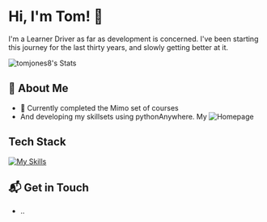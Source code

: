 # Hi, I'm Tom! 👋

I'm a Learner Driver as far as development is concerned. I've been starting this journey for the last thirty years, and slowly getting better at it.

![tomjones8's Stats](https://github-readme-stats.vercel.app/api?username=tomjones8&theme=vue-dark&show_icons=true&hide_border=true&count_private=true)

## 🚀 About Me

- 🔭 Currently completed the Mimo set of courses
- And developing my skillsets using pythonAnywhere. My ![Homepage](https://tomjones8.eu.pythonanywhere.com/#)

## Tech Stack
[![My Skills](https://skillicons.dev/icons?i=html,css,graphql,py)](https://skillicons.dev)

## 📬 Get in Touch
- ..

<!--
**tomjones8/tomjones8** is a ✨ _special_ ✨ repository because its `README.md` (this file) appears on your GitHub profile.

Taken from https://www.freecodecamp.org/news/create-personalized-github-profile-page/

Here are some ideas to get you started:

- 🔭 I’m currently working on ...
- 🌱 I’m currently learning ...
- 👯 I’m looking to collaborate on ...
- 🤔 I’m looking for help with ...
- 💬 Ask me about ...
- 📫 How to reach me: ...
- 😄 Pronouns: ...
- ⚡ Fun fact: ...
-->
